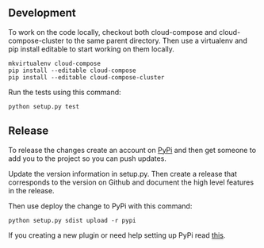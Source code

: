 ## Development
To work on the code locally, checkout both cloud-compose and cloud-compose-cluster to the same parent directory. Then use a virtualenv and pip install editable to start working on them locally.
```
mkvirtualenv cloud-compose
pip install --editable cloud-compose
pip install --editable cloud-compose-cluster
```

Run the tests using this command:
```
python setup.py test
```

## Release
To release the changes create an account on [PyPi](https://pypi.python.org/pypi) and then get someone to add you to the project so you can push updates.

Update the version information in setup.py. Then create a release that corresponds to the version on Github and document the high level features in the release.

Then use deploy the change to PyPi with this command:
```
python setup.py sdist upload -r pypi
```

If you creating a new plugin or need help setting up PyPi read [this](http://peterdowns.com/posts/first-time-with-pypi.html).
